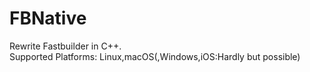 # FBNative
Rewrite Fastbuilder in C++.  
Supported Platforms: Linux,macOS(,Windows,iOS:Hardly but possible)
